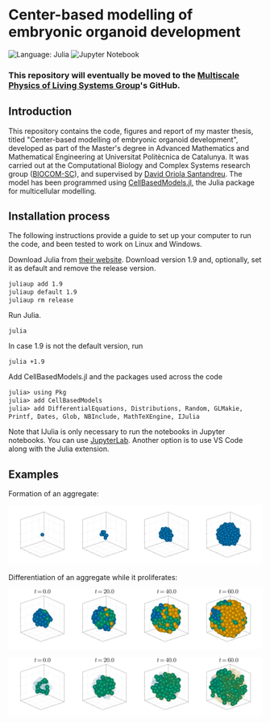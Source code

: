 # Center-based modelling of embryonic organoid development

![Language: Julia](https://img.shields.io/badge/language-Julia-ed207b)
![Jupyter Notebook](https://img.shields.io/badge/Notebook-Jupyter-f37821)

### This repository will eventually be moved to the [Multiscale Physics of Living Systems Group](https://github.com/MPoLS-lab)'s GitHub.

## Introduction

This repository contains the code, figures and report of my master thesis, titled "Center-based modelling of embryonic organoid development", developed as part of the Master's degree in Advanced Mathematics and Mathematical Engineering at Universitat Politècnica de Catalunya. It was carried out at the Computational Biology and Complex Systems research group ([BIOCOM-SC](https://biocomsc.upc.edu/en)), and supervised by [David Oriola Santandreu](https://davidoriola.mystrikingly.com/). The model has been programmed using [CellBasedModels.jl](https://github.com/dsb-lab/CellBasedModels.jl), the Julia package for multicellular modelling.

## Installation process

The following instructions provide a guide to set up your computer to run the code, and been tested to work on Linux and Windows.

Download Julia from [their website](https://julialang.org/downloads/). Download version 1.9 and, optionally, set it as default and remove the release version.

```
juliaup add 1.9
juliaup default 1.9
juliaup rm release
```

Run Julia.
```
julia
```
In case 1.9 is not the default version, run
```
julia +1.9
```

Add CellBasedModels.jl and the packages used across the code
```julia-repl
julia> using Pkg
julia> add CellBasedModels
julia> add DifferentialEquations, Distributions, Random, GLMakie, Printf, Dates, Glob, NBInclude, MathTeXEngine, IJulia
```
Note that IJulia is only necessary to run the notebooks in Jupyter notebooks. You can use [JupyterLab](https://jupyter.org/install). Another option is to use VS Code along with the Julia extension.

## Examples

Formation of an aggregate:

![](https://github.com/villegas-morral/masters-thesis/blob/d086ff95580073c4d3a6a28fdd8cde3903875bc3/figures/400-example-program/400-aggregate-formation.png)

Differentiation of an aggregate while it proliferates:

![](https://github.com/villegas-morral/masters-thesis/blob/d086ff95580073c4d3a6a28fdd8cde3903875bc3/figures/411-diff-adhesion-growing/411-aggregate-afaster-all.png)

![](https://github.com/villegas-morral/masters-thesis/blob/d086ff95580073c4d3a6a28fdd8cde3903875bc3/figures/411-diff-adhesion-growing/411-aggregate-afaster-b.png)
